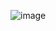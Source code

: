 ![image](https://github.com/senaakilinc/CompNetProg-Final-Hackathon/assets/98218040/913cd302-113d-4ea7-8730-58fbb120a591)
